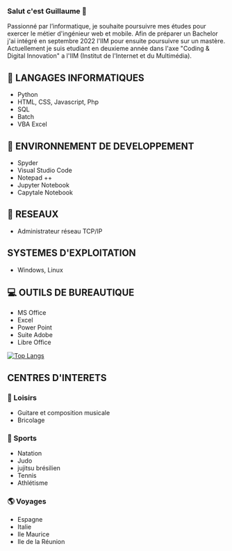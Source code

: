 ### Salut c'est Guillaume 👋

Passionné par l’informatique, je souhaite poursuivre mes études pour exercer le métier d'ingénieur web et mobile. 
Afin de préparer un Bachelor j'ai intégré en septembre 2022 l'IIM pour ensuite   poursuivre sur un mastère.
Actuellement je suis etudiant en deuxieme année dans l'axe "Coding & Digital Innovation" a l'IIM (Institut de l'Internet et du Multimédia).




## 💬 LANGAGES INFORMATIQUES
* Python
* HTML, CSS, Javascript, Php
* SQL
* Batch
* VBA Excel
## 🌱 ENVIRONNEMENT DE DEVELOPPEMENT
* Spyder
* Visual Studio Code
* Notepad ++
* Jupyter Notebook
* Capytale Notebook
## 📡 RESEAUX
* Administrateur réseau TCP/IP
## SYSTEMES D'EXPLOITATION
* Windows, Linux
## 💻 OUTILS DE BUREAUTIQUE
* MS Office
* Excel
* Power Point
* Suite Adobe
* Libre Office

[![Top Langs](https://github-readme-stats.vercel.app/api/top-langs/?username=guigzlsx)](https://github.com/anuraghazra/github-readme-stats)


## CENTRES D'INTERETS

### 🎹 Loisirs
* Guitare et composition musicale
* Bricolage
### 🥋  Sports
* Natation
* Judo
* jujitsu brésilien
* Tennis
* Athlétisme
### 🌎 Voyages
* Espagne
* Italie
* Ile Maurice
* Ile de la Réunion


